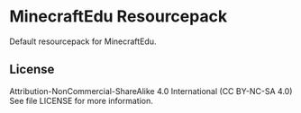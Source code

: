 # MinecraftEdu Resourcepack

Default resourcepack for MinecraftEdu.

## License

Attribution-NonCommercial-ShareAlike 4.0 International (CC BY-NC-SA 4.0)
See file LICENSE for more information.
